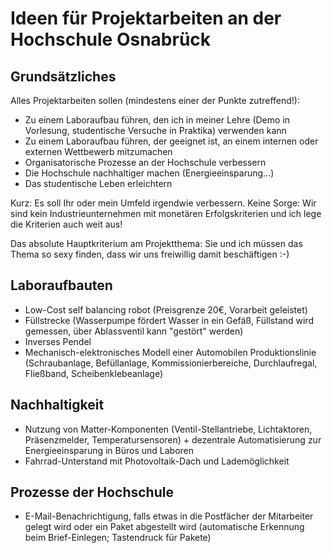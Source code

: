 # Ideen für Projektarbeiten an der Hochschule Osnabrück
## Grundsätzliches
Alles Projektarbeiten sollen (mindestens einer der Punkte zutreffend!):
* Zu einem Laboraufbau führen, den ich in meiner Lehre (Demo in Vorlesung, studentische Versuche in Praktika) verwenden kann
* Zu einem Laboraufbau führen, der geeignet ist, an einem internen oder externen Wettbewerb mitzumachen
* Organisatorische Prozesse an der Hochschule verbessern
* Die Hochschule nachhaltiger machen (Energieeinsparung...)
* Das studentische Leben erleichtern

Kurz: Es soll Ihr oder mein Umfeld irgendwie verbessern. Keine Sorge: Wir sind kein Industrieunternehmen mit monetären Erfolgskriterien und ich lege die Kriterien auch weit aus!

Das absolute Hauptkriterium am Projektthema: Sie und ich müssen das Thema so sexy finden, dass wir uns freiwillig damit beschäftigen :-)


## Laboraufbauten
* Low-Cost self balancing robot (Preisgrenze 20€, Vorarbeit geleistet)
* Füllstrecke (Wasserpumpe fördert Wasser in ein Gefäß, Füllstand wird gemessen, über Ablassventil kann "gestört" werden)
* Inverses Pendel
* Mechanisch-elektronisches Modell einer Automobilen Produktionslinie (Schraubanlage, Befüllanlage, Kommissionierbereiche, Durchlaufregal, Fließband, Scheibenklebeanlage)

## Nachhaltigkeit
* Nutzung von Matter-Komponenten (Ventil-Stellantriebe, Lichtaktoren, Präsenzmelder, Temperatursensoren) + dezentrale Automatisierung zur Energieeinsparung in Büros und Laboren
* Fahrrad-Unterstand mit Photovoltaik-Dach und Lademöglichkeit

## Prozesse der Hochschule
* E-Mail-Benachrichtigung, falls etwas in die Postfächer der Mitarbeiter gelegt wird oder ein Paket abgestellt wird (automatische Erkennung beim Brief-Einlegen; Tastendruck für Pakete)
